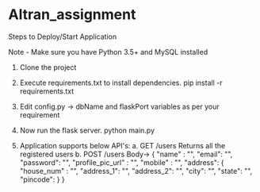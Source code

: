 # Altran_assignment

Steps to Deploy/Start Application

Note - Make sure you have Python 3.5+ and MySQL installed

1. Clone the project
2. Execute requirements.txt to install dependencies.
	pip install -r requirements.txt
3. Edit config.py -> dbName and flaskPort variables as per your requirement
4. Now run the flask server.
	python main.py
	
5. Application supports below API's:
a. GET /users
	Returns all the registered users
b. POST /users
	Body->
		{
			"name" : "<Value>",
			"email": "<Value>",
			"password": "<Value>", 
			"profile_pic_url" : "<Value>", 
			"mobile" : "<Value>",
			"address": {
				"house_num" : "<Value>", 
				"address_1": "<Value>",
				"address_2": "<Value>", 
				"city": "<Value>", 
				"state": "<Value>",
				"pincode": <Value Int>
			}
		}